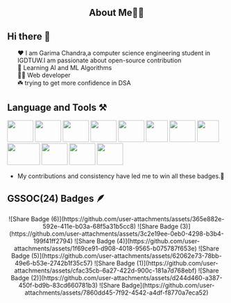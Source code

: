 <h2 style="text-align:center;"> About Me👩‍🎓</h2>

## Hi there 👋
<ul style='list-style-type:none;'>
<li>❤️ I am Garima Chandra,a computer science engineering student in IGDTUW.I am passionate about open-source contribution</li>
<li>🦈 Learning AI and ML Algorithms</li>
<li>👨‍💻 Web developer</li>
<li>☘️ trying to get more confidence in DSA</li>
</ul>

## Language and Tools ⚒️
<div>
<img src="https://dev.java/assets/images/java-logo-vert-blk.png" width="60px" height="50px" />
  <img src="https://www.numuki.com/images/category/html5.jpg" width="60px" height="50px" />
  <img src="https://wisetrolley.com/wp-content/uploads/2023/03/CSS-T-shirt-Black-2.jpg" width="60px" height="50px" />
  <img src="https://encrypted-tbn0.gstatic.com/images?q=tbn:ANd9GcS82cHZ4TQ-b97tuC7Z4QF0ueNj7juqkPbXxA&s" width="60px" height="50px" />
  <img src="https://ih1.redbubble.net/image.1075465556.1060/flat,750x,075,f-pad,750x1000,f8f8f8.u4.jpg" width="60px" height="50px" />

  <img src="https://encrypted-tbn0.gstatic.com/images?q=tbn:ANd9GcRXsfKOXzC1yDp3a9n40HqBBRVPOFgDA3ZWXQskkF1e91ph0_RiXfyK4QMAuWAgVRGXJG8&usqp=CAU" width="50px" height="50px" />
 <img src="https://encrypted-tbn0.gstatic.com/images?q=tbn:ANd9GcSmrwEWR7-l16s1F3cboxKFejFnZA9D1fxryw&s" width="60px" height="50px" />
 <img src="https://cdn.iconscout.com/icon/free/png-256/free-react-1-282599.png" width="50px" height="50px"/>
 <img src="https://w0.peakpx.com/wallpaper/29/249/HD-wallpaper-python-logo-computer-lock-locked-phone-programming-thumbnail.jpg" width="75px" height="50px"/> 
<img src="https://encrypted-tbn0.gstatic.com/images?q=tbn:ANd9GcQR4AKoWxVGaV_AQ9cHthVE8OXvqG-v6Iw87g&s" width="60px" height="50px"/> 
<img src="https://encrypted-tbn0.gstatic.com/images?q=tbn:ANd9GcRyXvzJib8clmr-0OhQgf-bd4CAyj_NUdWj3A&s" width="60px" height="50px"/> 
  <img src="https://encrypted-tbn0.gstatic.com/images?q=tbn:ANd9GcSVHfyPipxLohFXrdM9ZGin63mP7Y0QXeK6Ow&s" width="60px" height="50px" />
</div>




- My contributions and consistency have led me to win all these badges.💪

## GSSOC(24) Badges 🪶            
<div style='display:flex; align-items:center; gap: 10px;' align='center'>
![Share Badge (6)](https://github.com/user-attachments/assets/365e882e-592e-411e-b03a-68f5a31b5cc8)
![Share Badge (3)](https://github.com/user-attachments/assets/3c2e19ee-0eb0-4298-b3b4-199f41ff2794)
![Share Badge (4)](https://github.com/user-attachments/assets/1f69ce91-d908-4018-9565-b075787f653e)
![Share Badge (5)](https://github.com/user-attachments/assets/62062e73-78bb-49e6-b53e-2742b1f35c57)
![Share Badge (1)](https://github.com/user-attachments/assets/cfac35cb-6a27-422d-900c-181a7d768ebf)
![Share Badge (2)](https://github.com/user-attachments/assets/d244d460-a387-450f-bd9b-83cd660781b3)
![Share Badge](https://github.com/user-attachments/assets/7860dd45-7f92-4542-a4df-f8770a7eca52)


</div>


